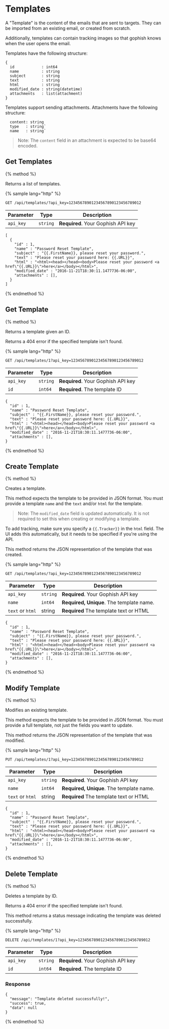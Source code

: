 # Templates

A "Template" is the content of the emails that are sent to targets. They can be imported from an existing email, or created from scratch.

Additionally, templates can contain tracking images so that gophish knows when the user opens the email.

Templates have the following structure:

```
{
  id            : int64
  name          : string
  subject       : string
  text          : string
  html          : string
  modified_date : string(datetime)
  attachments   : list(attachment)
}
```

Templates support sending attachments. Attachments have the following structure:

```
  content: string
  type   : string`
  name   : string`
```

> Note: The `content` field in an attachment is expected to be base64 encoded.

## Get Templates
{% method %}

Returns a list of templates.

{% sample lang="http" %}
```http
GET /api/templates/?api_key=12345678901234567890123456789012
```
| Parameter | Type | Description |
| --------- | ---- | ----------- |
| `api_key` | `string` | **Required**. Your Gophish API key |

```
[
  {
    "id" : 1,
    "name" : "Password Reset Template",
    "subject" : "{{.FirstName}}, please reset your password.",
    "text" : "Please reset your password here: {{.URL}}",
    "html" : "<html><head></head><body>Please reset your password <a href\"{{.URL}}\">here</a></body></html>",
    "modified_date" : "2016-11-21T18:30:11.1477736-06:00",
    "attachments" : [],
  }
]
```
{% endmethod %}

## Get Template
{% method %}

Returns a template given an ID. 

Returns a 404 error if the specified template isn't found.

{% sample lang="http" %}
```http
GET /api/templates/1?api_key=12345678901234567890123456789012
```
| Parameter | Type | Description |
| --------- | ---- | ----------- |
| `api_key` | `string` | **Required**. Your Gophish API key |
| `id`      | `int64`  | **Required**. The template ID      |

```
{
  "id" : 1,
  "name" : "Password Reset Template",
  "subject" : "{{.FirstName}}, please reset your password.",
  "text" : "Please reset your password here: {{.URL}}",
  "html" : "<html><head></head><body>Please reset your password <a href\"{{.URL}}\">here</a></body></html>",
  "modified_date" : "2016-11-21T18:30:11.1477736-06:00",
  "attachments" : [],
}
```
{% endmethod %}

## Create Template
{% method %}

Creates a template.

This method expects the template to be provided in JSON format. You must provide a template `name` and the `text` and/or `html` for the template.

> Note: The `modified_date` field is updated automatically. It is not required to set this when creating or modifying a template.

To add tracking, make sure you specify a `{{.Tracker}}` in the `html` field. The UI adds this automatically, but it needs to be specified if you're using the API.

This method returns the JSON representation of the template that was created.

{% sample lang="http" %}
```http
GET /api/templates/?api_key=12345678901234567890123456789012
```
| Parameter | Type | Description |
| --------- | ---- | ----------- |
| `api_key` | `string` | **Required**. Your Gophish API key |
| `name`      | `int64`  | **Required, Unique**. The template name.|
| `text` or `html` | string | **Required** The template text or HTML |

```
{
  "id" : 1,
  "name" : "Password Reset Template",
  "subject" : "{{.FirstName}}, please reset your password.",
  "text" : "Please reset your password here: {{.URL}}",
  "html" : "<html><head></head><body>Please reset your password <a href\"{{.URL}}\">here</a></body></html>",
  "modified_date" : "2016-11-21T18:30:11.1477736-06:00",
  "attachments" : [],
}
```
{% endmethod %}

## Modify Template
{% method %}

Modifies an existing template.

This method expects the template to be provided in JSON format. You must provide a full template, not just the fields you want to update.

This method returns the JSON representation of the template that was modified.

{% sample lang="http" %}
```http
PUT /api/templates/1?api_key=12345678901234567890123456789012
```
| Parameter | Type | Description |
| --------- | ---- | ----------- |
| `api_key` | `string` | **Required**. Your Gophish API key |
| `name`      | `int64`  | **Required, Unique**. The template name.|
| `text` or `html` | string | **Required** The template text or HTML |

```
{
  "id" : 1,
  "name" : "Password Reset Template",
  "subject" : "{{.FirstName}}, please reset your password.",
  "text" : "Please reset your password here: {{.URL}}",
  "html" : "<html><head></head><body>Please reset your password <a href\"{{.URL}}\">here</a></body></html>",
  "modified_date" : "2016-11-21T18:30:11.1477736-06:00",
  "attachments" : [],
}
```
{% endmethod %}

## Delete Template
{% method %}

Deletes a template by ID. 

Returns a 404 error if the specified template isn't found.

This method returns a status message indicating the template was deleted successfully.

{% sample lang="http" %}
```http
DELETE /api/templates/1?api_key=12345678901234567890123456789012
```
| Parameter | Type | Description |
| --------- | ---- | ----------- |
| `api_key` | `string` | **Required**. Your Gophish API key |
| `id`      | `int64`  | **Required**. The template ID      |

### Response
```
{
  "message": "Template deleted successfully!",
  "success": true,
  "data": null
}
```
{% endmethod %}


